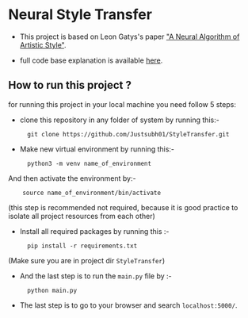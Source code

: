 # Neural Style Transfer

* This project is based on Leon Gatys's paper ["A Neural Algorithm of Artistic Style"](https://arxiv.org/abs/1508.06576).

* full code base explanation is available [here](https://www.kaggle.com/billiemage/style-transfer-with-deep-neural-networks).

## How to run this project ?

for running this project in your local machine you need follow 5 steps:

* clone this repository in any folder of system by running this:-

        git clone https://github.com/Justsubh01/StyleTransfer.git

* Make new virtual environment by running this:-

        python3 -m venv name_of_environment

And then activate the environment by:-

        source name_of_environment/bin/activate

(this step is recommended not required, because it is good practice to isolate all project resources from each other)

* Install all required packages by running this :-

        pip install -r requirements.txt

(Make sure you are in project dir `StyleTransfer`)

* And the last step is to run the `main.py` file by :-

        python main.py

* The last step is to go to your browser and search `localhost:5000/`.

